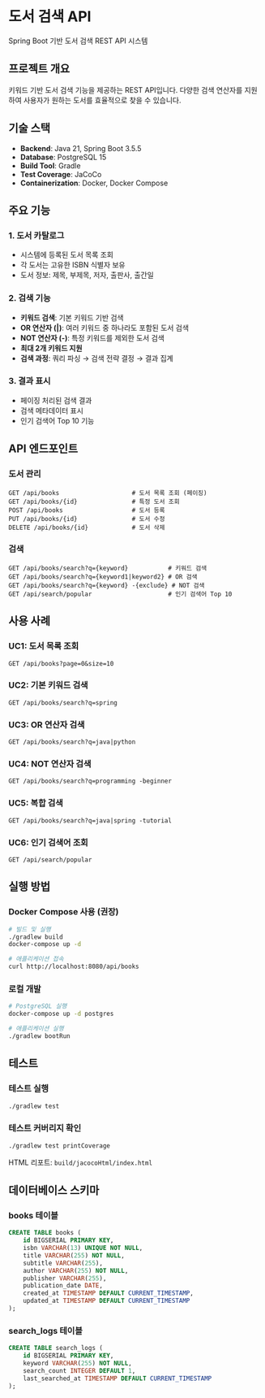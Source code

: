 # 도서 검색 API

Spring Boot 기반 도서 검색 REST API 시스템

## 프로젝트 개요

키워드 기반 도서 검색 기능을 제공하는 REST API입니다. 
다양한 검색 연산자를 지원하여 사용자가 원하는 도서를 효율적으로 찾을 수 있습니다.

## 기술 스택

- **Backend**: Java 21, Spring Boot 3.5.5
- **Database**: PostgreSQL 15
- **Build Tool**: Gradle
- **Test Coverage**: JaCoCo
- **Containerization**: Docker, Docker Compose

## 주요 기능

### 1. 도서 카탈로그
- 시스템에 등록된 도서 목록 조회
- 각 도서는 고유한 ISBN 식별자 보유
- 도서 정보: 제목, 부제목, 저자, 출판사, 출간일

### 2. 검색 기능
- **키워드 검색**: 기본 키워드 기반 검색
- **OR 연산자 (|)**: 여러 키워드 중 하나라도 포함된 도서 검색
- **NOT 연산자 (-)**: 특정 키워드를 제외한 도서 검색
- **최대 2개 키워드 지원**
- **검색 과정**: 쿼리 파싱 → 검색 전략 결정 → 결과 집계

### 3. 결과 표시
- 페이징 처리된 검색 결과
- 검색 메타데이터 표시
- 인기 검색어 Top 10 기능

## API 엔드포인트

### 도서 관리
```
GET /api/books                    # 도서 목록 조회 (페이징)
GET /api/books/{id}               # 특정 도서 조회
POST /api/books                   # 도서 등록
PUT /api/books/{id}               # 도서 수정
DELETE /api/books/{id}            # 도서 삭제
```

### 검색
```
GET /api/books/search?q={keyword}           # 키워드 검색
GET /api/books/search?q={keyword1|keyword2} # OR 검색
GET /api/books/search?q={keyword} -{exclude} # NOT 검색
GET /api/search/popular                     # 인기 검색어 Top 10
```

## 사용 사례

### UC1: 도서 목록 조회
```
GET /api/books?page=0&size=10
```

### UC2: 기본 키워드 검색
```
GET /api/books/search?q=spring
```

### UC3: OR 연산자 검색
```
GET /api/books/search?q=java|python
```

### UC4: NOT 연산자 검색
```
GET /api/books/search?q=programming -beginner
```

### UC5: 복합 검색
```
GET /api/books/search?q=java|spring -tutorial
```

### UC6: 인기 검색어 조회
```
GET /api/search/popular
```

## 실행 방법

### Docker Compose 사용 (권장)
```bash
# 빌드 및 실행
./gradlew build
docker-compose up -d

# 애플리케이션 접속
curl http://localhost:8080/api/books
```

### 로컬 개발
```bash
# PostgreSQL 실행
docker-compose up -d postgres

# 애플리케이션 실행
./gradlew bootRun
```

## 테스트

### 테스트 실행
```bash
./gradlew test
```

### 테스트 커버리지 확인
```bash
./gradlew test printCoverage
```

HTML 리포트: `build/jacocoHtml/index.html`

## 데이터베이스 스키마

### books 테이블
```sql
CREATE TABLE books (
    id BIGSERIAL PRIMARY KEY,
    isbn VARCHAR(13) UNIQUE NOT NULL,
    title VARCHAR(255) NOT NULL,
    subtitle VARCHAR(255),
    author VARCHAR(255) NOT NULL,
    publisher VARCHAR(255),
    publication_date DATE,
    created_at TIMESTAMP DEFAULT CURRENT_TIMESTAMP,
    updated_at TIMESTAMP DEFAULT CURRENT_TIMESTAMP
);
```

### search_logs 테이블
```sql
CREATE TABLE search_logs (
    id BIGSERIAL PRIMARY KEY,
    keyword VARCHAR(255) NOT NULL,
    search_count INTEGER DEFAULT 1,
    last_searched_at TIMESTAMP DEFAULT CURRENT_TIMESTAMP
);
```
